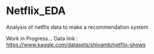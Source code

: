 # Netflix_EDA
Analysis of netflix data to make a recommendation system

Work in Progress...
Data link : https://www.kaggle.com/datasets/shivamb/netflix-shows

